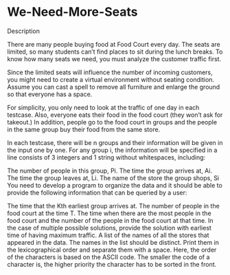 # We-Need-More-Seats
Description

There are many people buying food at Food Court every day. The seats are limited, so many students can’t find places to sit during the lunch breaks. To know how many seats we need, you must analyze the customer traffic first.

Since the limited seats will influence the number of incoming customers, you might need to create a virtual environment without seating condition. Assume you can cast a spell to remove all furniture and enlarge the ground so that everyone has a space.

For simplicity, you only need to look at the traffic of one day in each testcase. Also, everyone eats their food in the food court (they won’t ask for takeout.) In addition, people go to the food court in groups and the people in the same group buy their food from the same store.

In each testcase, there will be n groups and their information will be given in the input one by one. For any group i, the information will be specified in a line consists of 3 integers and 1 string without whitespaces, including:

The number of people in this group, Pi.
The time the group arrives at, Ai.
The time the group leaves at, Li.
The name of the store the group shops, Si
You need to develop a program to organize the data and it should be able to provide the following information that can be queried by a user:

The time that the Kth earliest group arrives at.
The number of people in the food court at the time T.
The time when there are the most people in the food court and the number of the people in the food court at that time. In the case of multiple possible solutions, provide the solution with earliest time of having maximum traffic.
A list of the names of all the stores that appeared in the data. The names in the list should be distinct. Print them in the lexicographical order and separate them with a space. Here, the order of the characters is based on the ASCII code. The smaller the code of a character is, the higher priority the character has to be sorted in the front.
